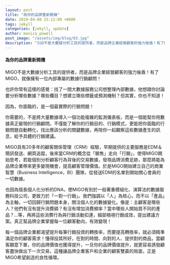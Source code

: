 ```yaml
---
layout: post
title: "為你的品牌重新開機"
date: 2019-04-08 15:12:09 +0600
tags: jekyll
categories: [jekyll, update]
author: monica_powell
post_image: "/assets/img/blog/03.jpg"
description: "IGO不是大數據分析工具的提供者，而是品牌企業經營顧客的強力後盾！有了MIGO，就像擁有一位內部專屬的數據行銷顧問！"
---
```


<div class="post-content">
  <h4>為你的品牌重新開機</h4>
  <p>
  MIGO不是大數據分析工具的提供者，而是品牌企業經營顧客的強力後盾！有了MIGO，就像擁有一位內部專屬的數據行銷顧問！​
  </p>
  <p>
  也許你常有這樣的感覺：找了一間大數據服務公司想整理內部數據，他想跟你討論要分析哪些數據？哪些欄目？想建立哪些標籤或預測機制？但其實，你也不知道！​
  </p>
  <p>​
  因為，你面臨的，是一個最實際的行銷問題！​
  </p>
  <p>
  你需要的，不是將大量數據導入一個功能複雜的監測儀表板，而是一個能幫你用數據真正變現的行銷顧問。不僅能了解你的行銷目的、行銷模式，更能把你面臨的行銷問題自動轉化，找出應該分析的關鍵數據，再陪你一起觀察這些數據產生的訊息，給予具體的行銷建議。​
  </p>
  <p>
  MIGO具有20多年的顧客關係管理（CRM）經驗，早期提供的主要服務是EDM＆簡訊發送、網頁追蹤，後來當CRM的概念從「銷售」走向「行銷」，使得MIGO開始思考，若能個別分析顧客行為背後的交易數據，發現品牌消費足跡，那麼將能為品牌企業帶來更多變現機會，提高顧客管理價值。於是MIGO開始建立自己的商業智慧（Business Intelligence，BI）團隊，從發送EDM的名單到開始關心會員的一切數據。​
  </p>
  <p>
  也因為擅長個人化分析的DNA，使MIGO有別於一般著重模組化、演算法的數據服務科技公司，更致力於「一對一行銷」。我們強調以「人」為核心，而不以「產品」為主軸，一切回歸行銷問題本身，關注個人化的數據變化。像是：主顧客是哪些人？他們有沒有提升消費額？有沒有增加消費頻率？當中哪些人開始買不同的產品？…等，再將這些消費行為與行銷活動扣連，細部檢視行銷成效，提出建議方案。真正幫品牌企業掌握每一位顧客動向，有效變現！​
  </p>
  <p>
  每一個品牌企業都渴望提升每筆行銷投資的轉換率，而要提高轉換率，就必須精準滿足你的顧客需求！懂得投其所好，在對的時間、向對的人、提供對的商品，當顧客願意下單，你的品牌價值也獲得提升，一旦你的品牌價值提升，就更容易誘發顧客盡快做出下一次交易，這種讓品牌企業客戶和企業的顧客雙贏的局面，正是MIGO希望創造的良性循環。​
  </p>
</div>
